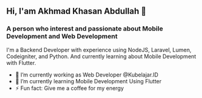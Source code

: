 ## Hi, I'am Akhmad Khasan Abdullah 👋
### A person who interest and passionate about Mobile Development and Web Development

<!--
**akhmadkhasan68/akhmadkhasan68** is a ✨ _special_ ✨ repository because its `README.md` (this file) appears on your GitHub profile.
-->

I'm a Backend Developer with experience using NodeJS, Laravel, Lumen, Codeigniter, and Python. And currently learning about Mobile Development with Flutter.

- 🔭 I’m currently working as Web Developer @Kubelajar.ID
- 🌱 I’m currently learning Mobile Development Using Flutter
- ⚡ Fun fact: Give me a coffee for my energy

<!--
- 👯 I’m looking to collaborate on ...
- 🤔 I’m looking for help with ...
- 💬 Ask me about ...
- 📫 How to reach me: ...
- 😄 Pronouns: ...
-->
